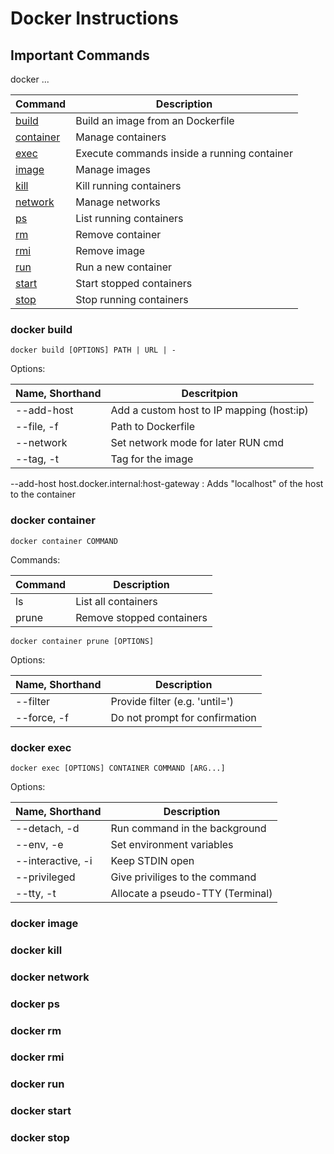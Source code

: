 # Docker Instructions



## Important Commands

docker ...

| Command                        | Description                                 |
| ------------------------------ | ------------------------------------------- |
| [build](#docker-build)         | Build an image from an Dockerfile           |
| [container](#docker-container) | Manage containers                           |
| [exec](#docker-exec)           | Execute commands inside a running container |
| [image](#docker-image)         | Manage images                               |
| [kill](#docker-kill)           | Kill running containers                     |
| [network](#docker-network)     | Manage networks                             |
| [ps](#docker-ps)               | List running containers                     |
| [rm](#docker-rm)               | Remove container                            |
| [rmi](#docker-rmi)             | Remove image                                |
| [run](#docker-run)             | Run a new container                         |
| [start](#docker-start)         | Start stopped containers                    |
| [stop](#docker-stop)           | Stop running containers                     |



### docker build

`docker build [OPTIONS] PATH | URL | -`

Options:

| Name, Shorthand | Descritpion                               |
| --------------- | ----------------------------------------- |
| --add-host      | Add a custom host to IP mapping (host:ip) |
| --file, -f      | Path to Dockerfile                        |
| --network       | Set network mode for later RUN cmd        |
| --tag, -t       | Tag for the image                         |

--add-host host.docker.internal:host-gateway   :  Adds "localhost" of the host to the container



### docker container

`docker container COMMAND`

Commands:

| Command | Description               |
| ------- | ------------------------- |
| ls      | List all containers       |
| prune   | Remove stopped containers |

`docker container prune [OPTIONS]`

Options:

| Name, Shorthand | Description                               |
| --------------- | ----------------------------------------- |
| --filter        | Provide filter (e.g. 'until=<timestamp>') |
| --force, -f     | Do not prompt for confirmation            |

### 

### docker exec

`docker exec [OPTIONS] CONTAINER COMMAND [ARG...]`

Options:

| Name, Shorthand   | Description                      |
| ----------------- | -------------------------------- |
| --detach, -d      | Run command in the background    |
| --env, -e         | Set environment variables        |
| --interactive, -i | Keep STDIN open                  |
| --privileged      | Give priviliges to the command   |
| --tty, -t         | Allocate a pseudo-TTY (Terminal) |

### 

### docker image

### docker kill

### docker network

### docker ps

### docker rm

### docker rmi

### docker run

### docker start

### docker stop
